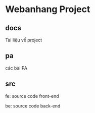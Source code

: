# Webanhang Project

## docs

Tài liệu về project

## pa

các bài PA

## src

fe: source code front-end

be: source code back-end
